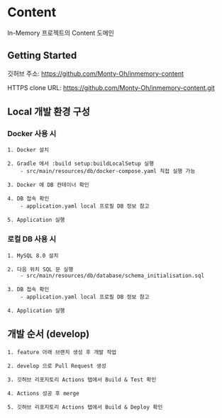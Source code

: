 # Content
In-Memory 프로젝트의 Content 도메인

## Getting Started

깃허브 주소: https://github.com/Monty-Oh/inmemory-content

HTTPS clone URL: https://github.com/Monty-Oh/inmemory-content.git

## Local 개발 환경 구성

### Docker 사용 시

    1. Docker 설치

    2. Gradle 에서 :build setup:buildLocalSetup 실행
        - src/main/resources/db/docker-compose.yaml 직접 실행 가능

    3. Docker 에 DB 컨테이너 확인

    4. DB 접속 확인
        - application.yaml local 프로필 DB 정보 참고

    5. Application 실행

### 로컬 DB 사용 시

    1. MySQL 8.0 설치

    2. 다음 위치 SQL 문 실행
        - src/main/resources/db/database/schema_initialisation.sql

    3. DB 접속 확인
        - application.yaml local 프로필 DB 정보 참고

    4. Application 실행

## 개발 순서 (develop)

    1. feature 아래 브랜치 생성 후 개발 작업

    2. develop 으로 Pull Request 생성

    3. 깃허브 리포지토리 Actions 탭에서 Build & Test 확인

    4. Actions 성공 후 merge

    5. 깃허브 리포지토리 Actions 탭에서 Build & Deploy 확인